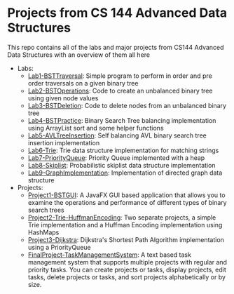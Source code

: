 # Projects from CS 144 Advanced Data Structures
This repo contains all of the labs and major projects from CS144 Advanced Data Structures with an overview of them all here
- Labs:
  - [Lab1-BSTTraversal](https://github.com/LandonDavidson-CS144/Lab1-BSTTraversal): Simple program to perform in order and pre order traversals on a given binary tree
  - [Lab2-BSTOperations](https://github.com/LandonDavidson-CS144/Lab2-BSTOperations): Code to create an unbalanced binary tree using given node values
  - [Lab3-BSTDeletion](https://github.com/LandonDavidson-CS144/Lab3-BSTDeletions): Code to delete nodes from an unbalanced binary tree
  - [Lab4-BSTPractice](https://github.com/LandonDavidson-CS144/Lab4-BSTPractice): Binary Search Tree balancing implementation using ArrayList sort and some helper functions
  - [Lab5-AVLTreeInsertion](https://github.com/LandonDavidson-CS144/Lab5-AVLTreeInsertion): Self balancing AVL binary search tree insertion implementation
  - [Lab6-Trie](https://github.com/LandonDavidson-CS144/Lab6-Trie): Trie data structure implementation for matching strings
  - [Lab7-PriorityQueue](https://github.com/LandonDavidson-CS144/Lab7-PriorityQueue): Priority Queue implemented with a heap
  - [Lab8-Skiplist](https://github.com/LandonDavidson-CS144/Lab8-Skiplist): Probabilistic skiplist data structure implementation
  - [Lab9-GraphImplementation](https://github.com/LandonDavidson-CS144/Lab9-GraphImplementation): Implementation of directed graph data structure
- Projects:
  - [Project1-BSTGUI](https://github.com/LandonDavidson-CS144/Project1-BSTGUI): A JavaFX GUI based application that allows you to examine the operations and performance of different types of binary search trees
  - [Project2-Trie-HuffmanEncoding](https://github.com/LandonDavidson-CS144/Project2-Trie-HuffmanEncoding): Two separate projects, a simple Trie implementation and a Huffman Encoding implementation using HashMaps
  - [Project3-Dijkstra](https://github.com/LandonDavidson-CS144/Project3-Dijkstra): Dijkstra's Shortest Path Algorithm implementation using a PriorityQueue
  - [FinalProject-TaskManagementSystem](https://github.com/LandonDavidson-CS144/FinalProject-TaskManagementSystem): A text based task management system that supports multiple projects with regular and priority tasks. You can create projects or tasks, display projects, edit tasks, delete projects or tasks, and sort projects alphabetically or by size.

